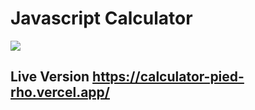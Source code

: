 # Javascript Calculator

![](https://i.imgur.com/qFQR0dZ.png)

## Live Version https://calculator-pied-rho.vercel.app/